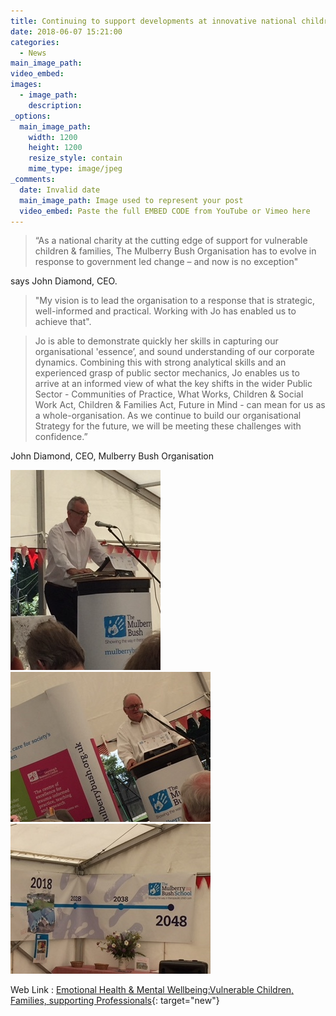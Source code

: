```yaml
---
title: Continuing to support developments at innovative national children's charity
date: 2018-06-07 15:21:00
categories:
  - News
main_image_path:
video_embed:
images:
  - image_path:
    description:
_options:
  main_image_path:
    width: 1200
    height: 1200
    resize_style: contain
    mime_type: image/jpeg
_comments:
  date: Invalid date
  main_image_path: Image used to represent your post
  video_embed: Paste the full EMBED CODE from YouTube or Vimeo here
---
```


> “As a national charity at the cutting edge of support for vulnerable children & families, The Mulberry Bush Organisation has to evolve in response to government led change – and now is no exception" <!--base32-c9gq6t9k68pp8vkhe4u78e1dc9gq6t9k68-base32-->

says John Diamond, CEO.

> "My vision is to lead the organisation to a response that is strategic, well-informed and practical. Working with Jo has enabled us to achieve that".

> Jo is able to demonstrate quickly her skills in capturing our organisational 'essence’, and sound understanding of our corporate dynamics. Combining this with strong analytical skills and an experienced grasp of public sector mechanics, Jo enables us to arrive at an informed view of what the key shifts in the wider Public Sector - Communities of Practice, What Works, Children & Social Work Act, Children & Families Act, Future in Mind - can mean for us as a whole-organisation. As we continue to build our organisational Strategy for the future, we will be meeting these challenges with confidence.”

John Diamond, CEO, Mulberry Bush Organisation

![](/uploads/mbo170.jpg)![](/uploads/mbob70-pw.jpg)![](/uploads/mboc-at70.jpg)

Web Link : [Emotional Health & Mental Wellbeing:Vulnerable Children, Families, supporting Professionals](http://www.mulberrybush.org.uk/national-centre/){: target="new"}
